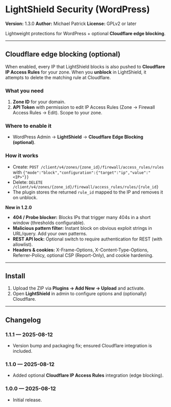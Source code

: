 # LightShield Security (WordPress)

**Version:** 1.3.0
**Author:** Michael Patrick
**License:** GPLv2 or later

Lightweight protections for WordPress + optional **Cloudflare edge blocking**.

---

## Cloudflare edge blocking (optional)

When enabled, every IP that LightShield blocks is also pushed to **Cloudflare IP Access Rules** for your zone. When you **unblock** in LightShield, it attempts to delete the matching rule at Cloudflare.

### What you need
1. **Zone ID** for your domain.  
2. **API Token** with permission to edit IP Access Rules (Zone → Firewall Access Rules → Edit). Scope to your zone.

### Where to enable it
- WordPress Admin → **LightShield** → **Cloudflare Edge Blocking (optional)**.

### How it works
- Create: `POST /client/v4/zones/{zone_id}/firewall/access_rules/rules` with `{"mode":"block","configuration":{"target":"ip","value":"<IP>"}}`
- Delete: `DELETE /client/v4/zones/{zone_id}/firewall/access_rules/rules/{rule_id}`
- The plugin stores the returned `rule_id` mapped to the IP and removes it on unblock.

**New in 1.2.0**
- **404 / Probe blocker:** Blocks IPs that trigger many 404s in a short window (thresholds configurable).
- **Malicious pattern filter:** Instant block on obvious exploit strings in URL/query. Add your own patterns.
- **REST API lock:** Optional switch to require authentication for REST (with allowlist).
- **Headers & cookies:** X-Frame-Options, X-Content-Type-Options, Referrer-Policy, optional CSP (Report-Only), and cookie hardening.

---

## Install
1. Upload the ZIP via **Plugins → Add New → Upload** and activate.  
2. Open **LightShield** in admin to configure options and (optionally) Cloudflare.

---

## Changelog
### 1.1.1 — 2025-08-12
- Version bump and packaging fix; ensured Cloudflare integration is included.

### 1.1.0 — 2025-08-12
- Added optional **Cloudflare IP Access Rules** integration (edge blocking).

### 1.0.0 — 2025-08-12
- Initial release.

